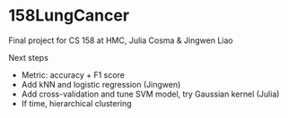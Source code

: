 # 158LungCancer
Final project for CS 158 at HMC, Julia Cosma &amp; Jingwen Liao


Next steps
 * Metric: accuracy + F1 score
 * Add kNN and logistic regression (Jingwen)
 * Add cross-validation and tune SVM model, try Gaussian kernel (Julia)
 * If time, hierarchical clustering
